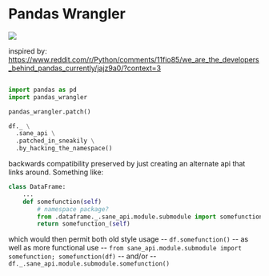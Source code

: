 # Pandas Wrangler

![](https://img.shields.io/badge/tag-tooling-lightgrey)


inspired by: https://www.reddit.com/r/Python/comments/11fio85/we_are_the_developers_behind_pandas_currently/jajz9a0/?context=3

```python

import pandas as pd
import pandas_wrangler

pandas_wrangler.patch()

df._ \
  .sane_api \
  .patched_in_sneakily \
  .by_hacking_the_namespace()
```

backwards compatibility preserved by just creating an alternate api that links around. Something like:


```python
class DataFrame:
    ...
    def somefunction(self)
        # namespace package?
        from .dataframe._.sane_api.module.submodule import somefunction as somefunction_
        return somefunction_(self)
```

which would then permit both old style usage -- `df.somefunction()` -- as well as more functional use -- `from sane_api.module.submodule import somefunction; somefunction(df)` -- and/or -- `df._.sane_api.module.submodule.somefunction()`
